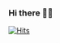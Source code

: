 ### Hi there 👋:kissing_smiling_eyes:

<!--
**jane-datascience/jane-datascience** is a ✨ _special_ ✨ repository because its `README.md` (this file) appears on your GitHub profile.

Here are some ideas to get you started:

- 🔭 I’m currently working on ...
- 🌱 I’m currently learning ...
- 👯 I’m looking to collaborate on ...
- 🤔 I’m looking for help with ...
- 💬 Ask me about ...
- 📫 How to reach me: ...
- 😄 Pronouns: ...
- ⚡ Fun fact: ...
-->
[![Hits](https://hits.seeyoufarm.com/api/count/incr/badge.svg?url=https%3A%2F%2Fgithub.com%2Fjane-datascience&count_bg=%23AE78FF&title_bg=%23FFD2F1&icon=waze.svg&icon_color=%23000000&title=hits&edge_flat=false)](https://hits.seeyoufarm.com)
